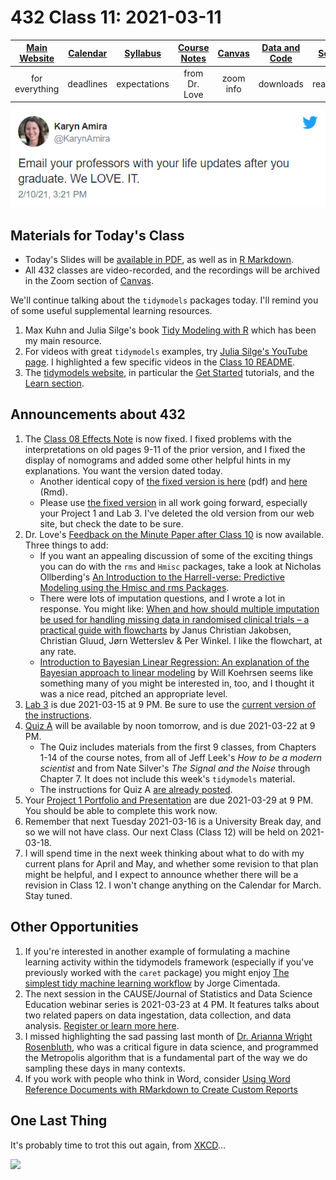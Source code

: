 # 432 Class 11: 2021-03-11

[Main Website](https://thomaselove.github.io/432/) | [Calendar](https://thomaselove.github.io/432/calendar.html) | [Syllabus](https://thomaselove.github.io/432-2021-syllabus/) | [Course Notes](https://thomaselove.github.io/432-notes/) | [Canvas](https://canvas.case.edu) | [Data and Code](https://github.com/THOMASELOVE/432-data) | [Sources](https://github.com/THOMASELOVE/432-2021/edit/master/references) | [Contact Us](https://thomaselove.github.io/432/contact.html)
:-----------: | :--------------: | :----------: | :---------: | :-------------: | :-----------: | :------------: | :-------------:
for everything | deadlines | expectations | from Dr. Love | zoom info | downloads | read/watch | need help?

![](https://github.com/THOMASELOVE/432-2021/blob/master/classes/class11/figures/amira.png)

## Materials for Today's Class

- Today's Slides will be [available in PDF](https://github.com/THOMASELOVE/432-2021/blob/master/classes/class11/432_2021_slides11.pdf), as well as in [R Markdown](https://github.com/THOMASELOVE/432-2021/blob/master/classes/class11/432_2021_slides11.Rmd).
- All 432 classes are video-recorded, and the recordings will be archived in the Zoom section of [Canvas](https://canvas.case.edu).

We'll continue talking about the `tidymodels` packages today. I'll remind you of some useful supplemental learning resources.

1. Max Kuhn and Julia Silge's book [Tidy Modeling with R](https://www.tmwr.org/) which has been my main resource.
2. For videos with great `tidymodels` examples, try [Julia Silge's YouTube page](https://www.youtube.com/c/JuliaSilge/videos). I highlighted a few specific videos in the [Class 10 README](https://github.com/THOMASELOVE/432-2021/tree/master/classes/class10).
3. The [tidymodels website](https://www.tidymodels.org/), in particular the [Get Started](https://www.tidymodels.org/start/) tutorials, and the [Learn section](https://www.tidymodels.org/learn/).

## Announcements about 432

1. The [Class 08 Effects Note](https://github.com/THOMASELOVE/432-2021/tree/master/classes/class08) is now fixed. I fixed problems with the interpretations on old pages 9-11 of the prior version, and I fixed the display of nomograms and added some other helpful hints in my explanations. You want the version dated today.
    - Another identical copy of [the fixed version is here](https://github.com/THOMASELOVE/432-2021/blob/master/classes/class11/effects_note.pdf) (pdf) and [here](https://github.com/THOMASELOVE/432-2021/blob/master/classes/class11/effects_note.Rmd) (Rmd).
    - Please use [the fixed version](https://github.com/THOMASELOVE/432-2021/blob/master/classes/class11/effects_note.pdf) in all work going forward, especially your Project 1 and Lab 3. I've deleted the old version from our web site, but check the date to be sure.
2. Dr. Love's [Feedback on the Minute Paper after Class 10](http://bit.ly/432-2021-min10-feedback) is now available. Three things to add:
    - If you want an appealing discussion of some of the exciting things you can do with the `rms` and `Hmisc` packages, take a look at Nicholas Ollberding's [An Introduction to the Harrell-verse: Predictive Modeling using the Hmisc and rms Packages](https://www.nicholas-ollberding.com/post/an-introduction-to-the-harrell-verse-predictive-modeling-using-the-hmisc-and-rms-packages/).
    - There were lots of imputation questions, and I wrote a lot in response. You might like: [When and how should multiple imputation be used for handling missing data in randomised clinical trials – a practical guide with flowcharts](https://bmcmedresmethodol.biomedcentral.com/articles/10.1186/s12874-017-0442-1) by Janus Christian Jakobsen, Christian Gluud, Jørn Wetterslev & Per Winkel. I like the flowchart, at any rate. 
    - [Introduction to Bayesian Linear Regression: An explanation of the Bayesian approach to linear modeling](https://towardsdatascience.com/introduction-to-bayesian-linear-regression-e66e60791ea7) by Will Koehrsen seems like something many of you might be interested in, too, and I thought it was a nice read, pitched an appropriate level.
3. [Lab 3](https://github.com/THOMASELOVE/432-2021/blob/master/labs/lab03/lab03_instructions.md) is due 2021-03-15 at 9 PM. Be sure to use the [current version of the instructions](https://github.com/THOMASELOVE/432-2021/blob/master/labs/lab03/lab03_instructions.md).
4. [Quiz A](https://github.com/THOMASELOVE/432-2021/tree/master/quizzes/quizA) will be available by noon tomorrow, and is due 2021-03-22 at 9 PM.
    - The Quiz includes materials from the first 9 classes, from Chapters 1-14 of the course notes, from all of Jeff Leek's *How to be a modern scientist* and from Nate Silver's *The Signal and the Noise* through Chapter 7. It does not include this week's `tidymodels` material.
    - The instructions for Quiz A [are already posted](https://github.com/THOMASELOVE/432-2021/tree/master/quizzes/quizA).
5. Your [Project 1 Portfolio and Presentation](https://github.com/THOMASELOVE/432-2021/blob/master/project1/02_project1_analyses.md) are due 2021-03-29 at 9 PM. You should be able to complete this work now.
6. Remember that next Tuesday 2021-03-16 is a University Break day, and so we will not have class. Our next Class (Class 12) will be held on 2021-03-18.
7. I will spend time in the next week thinking about what to do with my current plans for April and May, and whether some revision to that plan might be helpful, and I expect to announce whether there will be a revision in Class 12. I won't change anything on the Calendar for March. Stay tuned.

## Other Opportunities

1. If you're interested in another example of formulating a machine learning activity within the tidymodels framework (especially if you've previously worked with the `caret` package) you might enjoy [The simplest tidy machine learning workflow](https://www.r-bloggers.com/2020/02/the-simplest-tidy-machine-learning-workflow/) by Jorge Cimentada.
2. The next session in the CAUSE/Journal of Statistics and Data Science Education webinar series is 2021-03-23 at 4 PM. It features talks about two related papers on data ingestation, data collection, and data analysis. [Register or learn more here](https://psu.zoom.us/webinar/register/WN_aTtp-SdYRwi3pLvPkMEGMQ).
3. I missed highlighting the sad passing last month of [Dr. Arianna Wright Rosenbluth](https://www.nytimes.com/2021/02/09/science/arianna-wright-dead.html), who was a critical figure in data science, and programmed the Metropolis algorithm that is a fundamental part of the way we do sampling these days in many contexts.
4. If you work with people who think in Word, consider [Using Word Reference Documents with RMarkdown to Create Custom Reports](https://rfortherestofus.com/2020/07/word-reference-documents-rmarkdown/)

## One Last Thing

It's probably time to trot this out again, from [XKCD](https://xkcd.com/2048/)...

![](https://imgs.xkcd.com/comics/curve_fitting.png)


